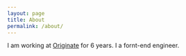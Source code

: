 ```yaml
---
layout: page
title: About
permalink: /about/
---
```


I am working at [Originate](http://originate.com) for 6 years. I a fornt-end engineer.
